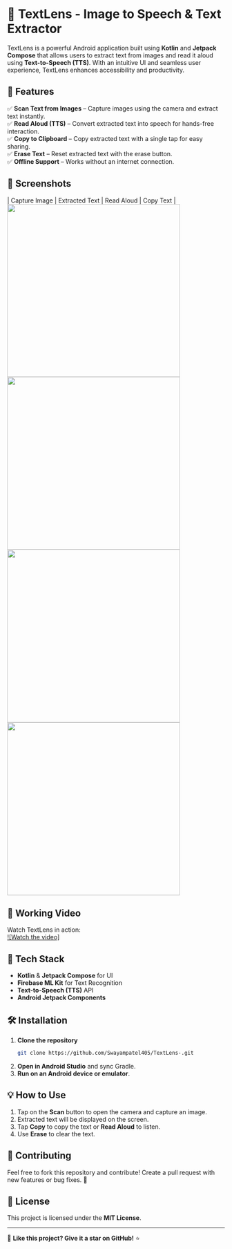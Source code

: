# 📸 TextLens - Image to Speech & Text Extractor

TextLens is a powerful Android application built using **Kotlin** and **Jetpack Compose** that allows users to extract text from images and read it aloud using **Text-to-Speech (TTS)**. With an intuitive UI and seamless user experience, TextLens enhances accessibility and productivity.

## 🚀 Features

✅ **Scan Text from Images** – Capture images using the camera and extract text instantly.  
✅ **Read Aloud (TTS)** – Convert extracted text into speech for hands-free interaction.  
✅ **Copy to Clipboard** – Copy extracted text with a single tap for easy sharing.  
✅ **Erase Text** – Reset extracted text with the erase button.  
✅ **Offline Support** – Works without an internet connection.  

## 📱 Screenshots

| Capture Image | Extracted Text | Read Aloud | Copy Text |
<img src="app/src/main/java/com/appvantage/imagetospeech/ui/screenshots/Text_Lens_camera.jpg" width="400"><img src="app/src/main/java/com/appvantage/imagetospeech/ui/screenshots/Imagetotext_TextLens.jpg" width="400"><img src="app/src/main/java/com/appvantage/imagetospeech/ui/screenshots/ui_TextLens.jpg" width="400"><img src="app/src/main/java/com/appvantage/imagetospeech/ui/screenshots/Copy_to_clipboard_TextLens.jpg" width="400">

## 🎥 Working Video

Watch TextLens in action:  
[![Watch the video]](app/src/main/java/com/appvantage/imagetospeech/ui/screenshots/video_TextLens.mp4)

## 🔧 Tech Stack

- **Kotlin** & **Jetpack Compose** for UI
- **Firebase ML Kit** for Text Recognition
- **Text-to-Speech (TTS)** API
- **Android Jetpack Components**

## 🛠 Installation

1. **Clone the repository**
   ```sh
   git clone https://github.com/Swayampatel405/TextLens-.git
   ```
2. **Open in Android Studio** and sync Gradle.
3. **Run on an Android device or emulator**.

## 💡 How to Use

1. Tap on the **Scan** button to open the camera and capture an image.
2. Extracted text will be displayed on the screen.
3. Tap **Copy** to copy the text or **Read Aloud** to listen.
4. Use **Erase** to clear the text.

## 🤝 Contributing

Feel free to fork this repository and contribute! Create a pull request with new features or bug fixes. 🎉

## 📜 License

This project is licensed under the **MIT License**.

---

🌟 **Like this project? Give it a star on GitHub!** ⭐
